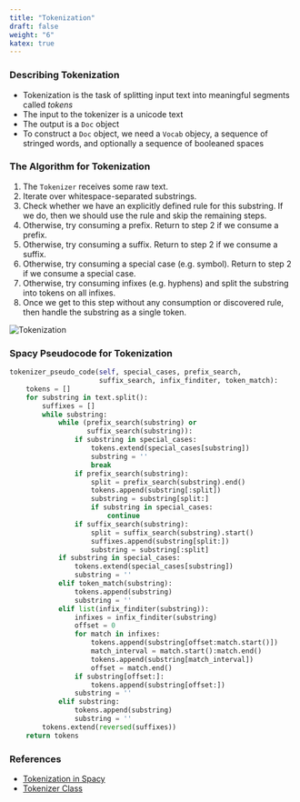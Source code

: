 ```yaml
---
title: "Tokenization"
draft: false
weight: "6"
katex: true
---
```


### Describing Tokenization
- Tokenization is the task of splitting input text into meaningful segments called *tokens*
- The input to the tokenizer is a unicode text
- The output is a `Doc` object
- To construct a `Doc` object, we need a `Vocab` objecy, a sequence of stringed words, and optionally a sequence of booleaned spaces

### The Algorithm for Tokenization
1. The `Tokenizer` receives some raw text.
2. Iterate over whitespace-separated substrings.
3. Check whether we have an explicitly defined rule for this substring. If we do, then we should use the rule and skip the remaining steps.
4. Otherwise, try consuming a prefix. Return to step 2 if we consume a prefix.
5. Otherwise, try consuming a suffix. Return to step 2 if we consume a suffix.
6. Otherwise, try consuming a special case (e.g. symbol). Return to step 2 if we consume a special case.
7. Otherwise, try consuming infixes (e.g. hyphens) and split the substring into tokens on all infixes.
8. Once we get to this step without any consumption or discovered rule, then handle the substring as a single token.

![Tokenization](/img/tokenization.svg)

### Spacy Pseudocode for Tokenization
```python
tokenizer_pseudo_code(self, special_cases, prefix_search,
                      suffix_search, infix_finditer, token_match):
    tokens = []
    for substring in text.split():
        suffixes = []
        while substring:
            while (prefix_search(substring) or 
                   suffix_search(substring)):
                if substring in special_cases:
                    tokens.extend(special_cases[substring])
                    substring = ''
                    break
                if prefix_search(substring):
                    split = prefix_search(substring).end()
                    tokens.append(substring[:split])
                    substring = substring[split:]
                    if substring in special_cases:
                        continue
                if suffix_search(substring):
                    split = suffix_search(substring).start()
                    suffixes.append(substring[split:])
                    substring = substring[:split]
            if substring in special_cases:
                tokens.extend(special_cases[substring])
                substring = ''
            elif token_match(substring):
                tokens.append(substring)
                substring = ''
            elif list(infix_finditer(substring)):
                infixes = infix_finditer(substring)
                offset = 0
                for match in infixes:
                    tokens.append(substring[offset:match.start()])
                    match_interval = match.start():match.end()
                    tokens.append(substring[match_interval])
                    offset = match.end()
                if substring[offset:]:
                    tokens.append(substring[offset:])
                substring = ''
            elif substring:
                tokens.append(substring)
                substring = ''
        tokens.extend(reversed(suffixes))
    return tokens
```

### References
- [Tokenization in Spacy](https://spacy.io/usage/linguistic-features#tokenization)
- [Tokenizer Class](https://spacy.io/api/tokenizer)

